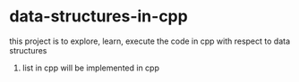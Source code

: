 # data-structures-in-cpp

this project is to explore, learn, execute the code in cpp with respect to data structures
1. list in cpp will be implemented in cpp
